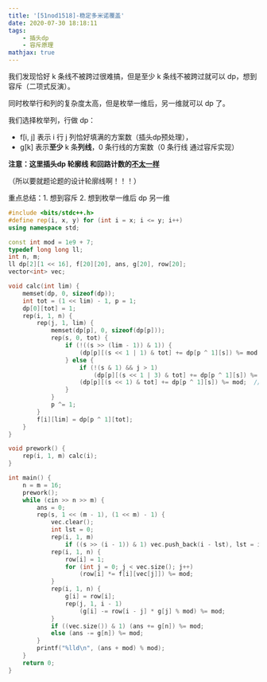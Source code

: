 ```yaml
---
title: '[51nod1518]-稳定多米诺覆盖'
date: 2020-07-30 18:18:11
tags:
    - 插头dp
    - 容斥原理
mathjax: true
---
```


我们发现恰好 k 条线不被跨过很难搞，但是至少 k 条线不被跨过就可以 dp，想到容斥（二项式反演）。

同时枚举行和列的复杂度太高，但是枚举一维后，另一维就可以 dp 了。

我们选择枚举列，行做 dp：
* f[i, j] 表示 i 行 j 列恰好填满的方案数（插头dp预处理），
* g[k] 表示**至少** k 条**列线**，0 条行线的方案数（0 条行线 通过容斥实现）

**注意：这里插头dp 轮廓线 和回路计数的[不太一样](https://www.cnblogs.com/iiyiyi/p/5846864.html)**

（所以要就题论题的设计轮廓线啊！！！）

重点总结：1. 想到容斥 2. 想到枚举一维后 dp 另一维

``` c++
#include <bits/stdc++.h>
#define rep(i, x, y) for (int i = x; i <= y; i++)
using namespace std;

const int mod = 1e9 + 7;
typedef long long ll;
int n, m;
ll dp[2][1 << 16], f[20][20], ans, g[20], row[20];
vector<int> vec;

void calc(int lim) {
    memset(dp, 0, sizeof(dp));
    int tot = (1 << lim) - 1, p = 1;
    dp[0][tot] = 1;
    rep(i, 1, n) {
        rep(j, 1, lim) {
            memset(dp[p], 0, sizeof(dp[p]));
            rep(s, 0, tot) {
                if (!((s >> (lim - 1)) & 1)) {
                    (dp[p][(s << 1 | 1) & tot] += dp[p ^ 1][s]) %= mod;  // 竖放一块 
                } else {
                    if (!(s & 1) && j > 1)
                        (dp[p][(s << 1 | 3) & tot] += dp[p ^ 1][s]) %= mod;  // 横放一块
                    (dp[p][(s << 1) & tot] += dp[p ^ 1][s]) %= mod;  // 不放
                }
            }
            p ^= 1;
        }
        f[i][lim] = dp[p ^ 1][tot];
    }
}

void prework() {
    rep(i, 1, m) calc(i);
}

int main() {
    n = m = 16;
    prework();
    while (cin >> n >> m) {
        ans = 0;
        rep(s, 1 << (m - 1), (1 << m) - 1) {
            vec.clear();
            int lst = 0;
            rep(i, 1, m)
                if ((s >> (i - 1)) & 1) vec.push_back(i - lst), lst = i;
            rep(i, 1, n) {
                row[i] = 1;
                for (int j = 0; j < vec.size(); j++)
                    (row[i] *= f[i][vec[j]]) %= mod;
            }
            rep(i, 1, n) {
                g[i] = row[i];
                rep(j, 1, i - 1)
                    (g[i] -= row[i - j] * g[j] % mod) %= mod;
            }
            if ((vec.size()) & 1) (ans += g[n]) %= mod;
            else (ans -= g[n]) %= mod;
        }
        printf("%lld\n", (ans + mod) % mod);
    }
    return 0;
}
```